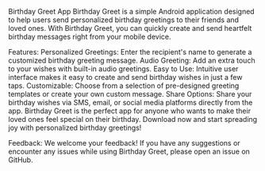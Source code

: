 Birthday Greet App
Birthday Greet is a simple Android application designed to help users send personalized birthday greetings to their friends and loved ones. With Birthday Greet, you can quickly create and send heartfelt birthday messages right from your mobile device.

Features:
Personalized Greetings: Enter the recipient's name to generate a customized birthday greeting message.
Audio Greeting: Add an extra touch to your wishes with built-in audio greetings.
Easy to Use: Intuitive user interface makes it easy to create and send birthday wishes in just a few taps.
Customizable: Choose from a selection of pre-designed greeting templates or create your own custom message.
Share Options: Share your birthday wishes via SMS, email, or social media platforms directly from the app.
Birthday Greet is the perfect app for anyone who wants to make their loved ones feel special on their birthday. Download now and start spreading joy with personalized birthday greetings!

Feedback:
We welcome your feedback! If you have any suggestions or encounter any issues while using Birthday Greet, please open an issue on GitHub.
